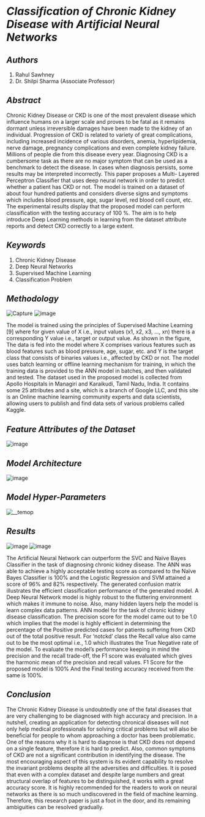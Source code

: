 # _Classification of Chronic Kidney Disease with Artificial Neural Networks_

## _Authors_
1) Rahul Sawhney
2) Dr. Shilpi Sharma (Associate Professor) 

## _Abstract_
Chronic Kidney Disease or CKD is one of the most prevalent disease which influence humans on a larger scale and proves to be fatal as it remains dormant unless irreversible damages have been made to the kidney of an individual. Progression of CKD is related to variety of great complications, including increased incidence of various disorders, anemia, hyperlipidemia, nerve damage, pregnancy complications and even complete kidney failure. Millions of people die from this disease every year. Diagnosing CKD is a cumbersome task as there are no major symptom that can be used as a benchmark to detect the disease. In cases when diagnosis persists, some results may be interpreted incorrectly. This paper proposes a Multi- Layered Perceptron Classifier that uses deep neural network in order to predict whether a patient has CKD or not. The model is trained on a dataset of about four hundred patients and considers diverse signs and symptoms which includes blood pressure, age, sugar level, red blood cell count, etc. The experimental results display that the proposed model can perform classification with the testing accuracy of 100 %. The aim is to help introduce Deep Learning methods in learning from the dataset attribute reports and detect CKD correctly to a large extent.

## _Keywords_
1) Chronic Kidney Disease
2) Deep Neural Networks
3) Supervised Machine Learning
4) Classification Problem

## _Methodology_
![Capture](https://user-images.githubusercontent.com/65220704/132189326-18d0d357-e964-4557-a453-7d32e76649d6.PNG)
![image](https://user-images.githubusercontent.com/65220704/132188318-03c460d7-57e1-479d-b4ad-d5f200401ddd.png)

The model is trained using the principles of Supervised Machine Learning [9] where for given value of X i.e., input values (x1, x2, x3, …, xn) there is a corresponding Y value i.e., target or output value.
As shown in the figure, The data is fed into the model where X comprises various features such as blood features such as blood pressure, age, sugar, etc. and Y is the target class that consists of binaries values i.e., affected by CKD or not. The model uses batch learning or offline learning mechanism for training, in which the training data is provided to the ANN model in batches, and then validated and tested.
The dataset used in the proposed model is collected from Apollo Hospitals in Managiri and Karaikudi, Tamil Nadu, India. It contains some 25 attributes and a site, which is a branch of Google LLC, and this site is an Online machine learning community experts and data scientists, allowing users to publish and find data sets of various problems called Kaggle.

## _Feature Attributes of the Dataset_
![image](https://user-images.githubusercontent.com/65220704/132188495-5f19f589-ae52-4573-81d0-e64a1d7b8efd.png)

## _Model Architecture_
![image](https://user-images.githubusercontent.com/65220704/132188576-3df6f97b-5138-4a27-8aef-607910a78b28.png)

## _Model Hyper-Parameters_
![__temop](https://user-images.githubusercontent.com/65220704/132188734-5f54d446-56fd-4bea-b265-a4521f1663d3.PNG)

## _Results_
![image](https://user-images.githubusercontent.com/65220704/132188840-53e39cf2-902c-4bab-a935-3942df395ef3.png)
![image](https://user-images.githubusercontent.com/65220704/132188848-c423fa9a-3ada-425d-9b19-6fc17848cd0b.png)

The Artificial Neural Network can outperform the SVC and Naïve Bayes Classifier in the task of diagnosing chronic kidney disease. The ANN was able to achieve a highly acceptable testing score as compared to the Naïve Bayes Classifier is 100% and the Logistic Regression and SVM attained a score of 96% and 82% respectively. The generated confusion matrix illustrates the efficient classification performance of the generated model.
A Deep Neural Network model is highly robust to the fluttering environment which makes it immune to noise. Also, many hidden layers help the model is learn complex data patterns.
ANN model for the task of chronic kidney disease classification. The precision score for the model came out to be 1.0 which implies that the model is highly efficient in determining the percentage of the Positive predicted cases for patients suffering from CKD out of the total positive result. For ‘notckd’ class the Recall value also came out to be the most optimal i.e., 1.0 which illustrates the True Negative rate of the model.
To evaluate the model’s performance keeping in mind the precision and the recall trade-off, the F1 score was evaluated which gives the harmonic mean of the precision and recall values. F1 Score for the proposed model is 100% And the Final testing accuracy received from the same is 100%.

## _Conclusion_
The Chronic Kidney Disease is undoubtedly one of the fatal diseases that are very challenging to be diagnosed with high accuracy and precision. In a nutshell, creating an application for detecting chronical diseases will not only help medical professionals for solving critical problems but will also be beneficial for people to whom approaching a doctor has been problematic. One of the reasons why it is hard to diagnose is that CKD does not depend on a single feature, therefore it is hard to predict. Also, common symptoms of CKD are not a significant contribution in identifying the disease.
The most encouraging aspect of this system is its evident capability to resolve the invariant problems despite all the adversities and difficulties. It is posed that even with a complex dataset and despite large numbers and great structural overlap of features to be distinguished, it works with a great accuracy score. It is highly recommended for the readers to work on neural networks as there is so much undiscovered in the field of machine learning. Therefore, this research paper is just a foot in the door, and its remaining ambiguities can be resolved gradually.

